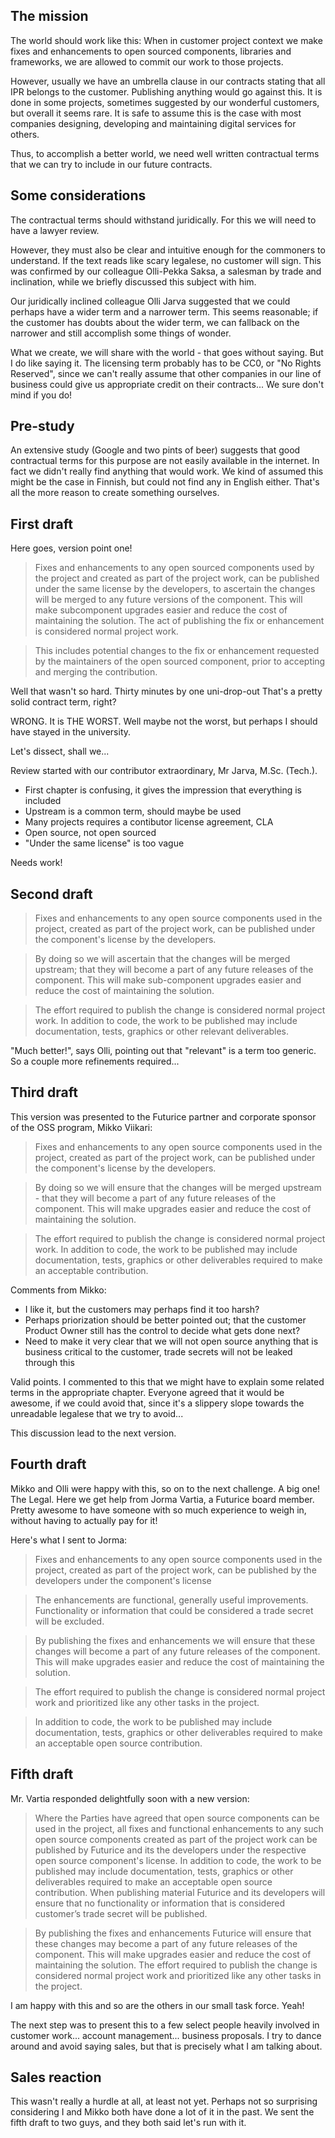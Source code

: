 The mission
-----------

The world should work like this: When in customer project context we make fixes and enhancements to open sourced components, libraries and frameworks, we are allowed to commit our work to those projects.
 
However, usually we have an umbrella clause in our contracts stating that all IPR belongs to the customer. Publishing anything would go against this. It is done in some projects, sometimes suggested by our wonderful customers, but overall it seems rare. It is safe to assume this is the case with most companies designing, developing and maintaining digital services for others. 
 
Thus, to accomplish a better world, we need well written contractual terms that we can try to include in our future contracts. 
 
Some considerations
-------------------
 
The contractual terms should withstand juridically. For this we will need to have a lawyer review. 

However, they must also be clear and intuitive enough for the commoners to understand. If the text reads like scary legalese, no customer will sign. This was confirmed by our colleague Olli-Pekka Saksa, a salesman by trade and inclination, while we briefly discussed this subject with him.

Our juridically inclined colleague Olli Jarva suggested that we could perhaps have a wider term and a narrower term. This seems reasonable; if the customer has doubts about the wider term, we can fallback on the narrower and still accomplish some things of wonder. 

What we create, we will share with the world - that goes without saying. But I do like saying it. The licensing term probably has to be CC0, or "No Rights Reserved", since we can't really assume that other companies in our line of business could give us appropriate credit on their contracts... We sure don't mind if you do!

Pre-study
---------
 
An extensive study (Google and two pints of beer) suggests that good contractual terms for this purpose are not easily available in the internet. In fact we didn't really find anything that would work. We kind of assumed this might be the case in Finnish, but could not find any in English either. That's all the more reason to create something ourselves. 

First draft
-----------

Here goes, version point one!

> Fixes and enhancements to any open sourced components used by the project and created as part of the project work, can be published under the same license by the developers, to ascertain the changes will be merged to any future versions of the component. This will make subcomponent upgrades easier and reduce the cost of maintaining the solution. The act of publishing the fix or enhancement is considered normal project work.

> This includes potential changes to the fix or enhancement requested by the maintainers of the open sourced component, prior to accepting and merging the contribution.

Well that wasn't so hard. Thirty minutes by one uni-drop-out That's a pretty solid contract term, right? 

WRONG. It is THE WORST. Well maybe not the worst, but perhaps I should have stayed in the university. 

Let's dissect, shall we...

Review started with our contributor extraordinary, Mr Jarva, M.Sc. (Tech.).

* First chapter is confusing, it gives the impression that everything is included
* Upstream is a common term, should maybe be used
* Many projects requires a contibutor license agreement, CLA
* Open source, not open sourced
* "Under the same license" is too vague

Needs work!

Second draft
------------

> Fixes and enhancements to any open source components used in the project, created as part of the project work, can be published under the component's license by the developers.

> By doing so we will ascertain that the changes will be merged upstream; that they will become a part of any future releases of the component. This will make sub-component upgrades easier and reduce the cost of maintaining the solution.

> The effort required to publish the change is considered normal project work. In addition to code, the work to be published may include documentation, tests, graphics or other relevant deliverables.

"Much better!", says Olli, pointing out that "relevant" is a term too generic. So a couple more refinements required...

Third draft
-----------

This version was presented to the Futurice partner and corporate sponsor of the OSS program, Mikko Viikari:

> Fixes and enhancements to any open source components used in the project, created as part of the project work, can be published under the component's license by the developers.

> By doing so we will ensure that the changes will be merged upstream - that they will become a part of any future releases of the component. This will make upgrades easier and reduce the cost of maintaining the solution.

> The effort required to publish the change is considered normal project work. In addition to code, the work to be published may include documentation, tests, graphics or other deliverables required to make an acceptable contribution.

Comments from Mikko:

* I like it, but the customers may perhaps find it too harsh? 
* Perhaps priorization should be better pointed out; that the customer Product Owner still has the control to decide what gets done next? 
* Need to make it very clear that we will not open source anything that is business critical to the customer, trade secrets will not be leaked through this

Valid points. I commented to this that we might have to explain some related terms in the appropriate chapter. Everyone agreed that it would be awesome, if we could avoid that, since it's a slippery slope towards the unreadable legalese that we try to avoid...

This discussion lead to the next version.

Fourth draft
------------

Mikko and Olli were happy with this, so on to the next challenge. A big one! The Legal. Here we get help from Jorma Vartia, a Futurice board member. Pretty awesome to have someone with so much experience to weigh in, without having to actually pay for it!

Here's what I sent to Jorma:

> Fixes and enhancements to any open source components used in the project, created as part of the project work, can be published by the developers under the component's license

> The enhancements are functional, generally useful improvements. Functionality or information that could be considered a trade secret will be excluded.

> By publishing the fixes and enhancements we will ensure that these changes will become a part of any future releases of the component. This will make upgrades easier and reduce the cost of maintaining the solution.

> The effort required to publish the change is considered normal project work and prioritized like any other tasks in the project.

> In addition to code, the work to be published may include documentation, tests, graphics or other deliverables required to make an acceptable open source contribution.

Fifth draft
-----------

Mr. Vartia responded delightfully soon with a new version:

> Where the Parties have agreed that open source components can be used in the project, all fixes and functional enhancements to any such open source components created as part of the project work can be published by Futurice and its the developers under the respective open source component's license. In addition to code, the work to be published may include documentation, tests, graphics or other deliverables required to make an acceptable open source contribution. When publishing material Futurice and its developers will ensure that no functionality or information that is considered customer’s trade secret will be published.

> By publishing the fixes and enhancements Futurice will ensure that these changes may become a part of any future releases of the component. This will make upgrades easier and reduce the cost of maintaining the solution. The effort required to publish the change is considered normal project work and prioritized like any other tasks in the project.

I am happy with this and so are the others in our small task force. Yeah!

The next step was to present this to a few select people heavily involved in customer work... account management... business proposals. I try to dance around and avoid saying sales, but that is precisely what I am talking about. 

Sales reaction
--------------

This wasn't really a hurdle at all, at least not yet. Perhaps not so surprising considering I and Mikko both have done a lot of it in the past. We sent the fifth draft to two guys, and they both said let's run with it.





















